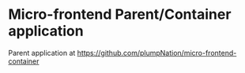 # Micro-frontend Parent/Container application
 
Parent application at https://github.com/plumpNation/micro-frontend-container
